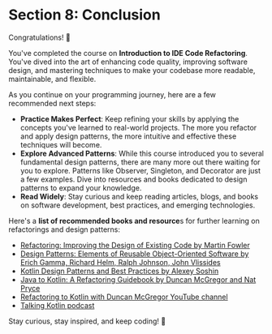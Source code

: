 # Section 8: Conclusion

Congratulations! 🎉

You've completed the course on **Introduction to IDE Code Refactoring**.
You've dived into the art of enhancing code quality, improving software design, and mastering techniques
to make your codebase more readable, maintainable, and flexible.

As you continue on your programming journey, here are a few recommended next steps:
- **Practice Makes Perfect**: Keep refining your skills by applying the concepts you've learned to real-world projects. The more you refactor and apply design patterns, the more intuitive and effective these techniques will become.
- **Explore Advanced Patterns**: While this course introduced you to several fundamental design patterns, there are many more out there waiting for you to explore. Patterns like Observer, Singleton, and Decorator are just a few examples. Dive into resources and books dedicated to design patterns to expand your knowledge.
- **Read Widely**: Stay curious and keep reading articles, blogs, and books on software development, best practices, and emerging technologies.

Here's a **list of recommended books and resource**s for further learning on refactorings and design patterns:
- [Refactoring: Improving the Design of Existing Code by Martin Fowler](https://www.oreilly.com/library/view/refactoring-improving-the/9780134757681/)
- [Design Patterns: Elements of Reusable Object-Oriented Software by Erich Gamma, Richard Helm, Ralph Johnson, John Vlissides](https://www.oreilly.com/library/view/design-patterns-elements/0201633612/)  
- [Kotlin Design Patterns and Best Practices by Alexey Soshin](https://www.packtpub.com/product/kotlin-design-patterns-and-best-practices-second-edition/9781801815727)
- [Java to Kotlin: A Refactoring Guidebook by Duncan McGregor and Nat Pryce](https://www.oreilly.com/library/view/java-to-kotlin/9781492082262/)
- [Refactoring to Kotlin with Duncan McGregor YouTube channel](https://www.youtube.com/@RefactoringDuncan)
- [Talking Kotlin podcast](https://talkingkotlin.com/) 

Stay curious, stay inspired, and keep coding! 🚀
